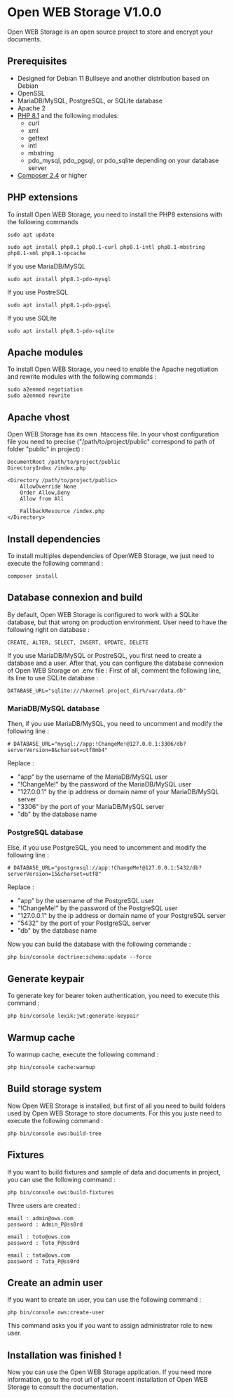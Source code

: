 # Open WEB Storage V1.0.0
Open WEB Storage is an open source project to store and encrypt your documents.

## Prerequisites
- Designed for Debian 11 Bullseye and another distribution based on Debian
- OpenSSL
- MariaDB/MySQL, PostgreSQL, or SQLite database
- Apache 2
- [PHP 8.1](https://github.com/ValentinCharbonneau/Open-WEB-Storage/tree/v1.0.0/readme/php81.md) and the following modules:
    - curl
    - xml
    - gettext
    - intl
    - mbstring
    - pdo_mysql, pdo_pgsql, or pdo_sqlite depending on your database server
- [Composer 2.4](https://github.com/ValentinCharbonneau/Open-WEB-Storage/tree/v1.0.0/readme/composer.md) or higher

## PHP extensions
To install Open WEB Storage, you need to install the PHP8 extensions with the following commands
```
sudo apt update
```
```
sudo apt install php8.1 php8.1-curl php8.1-intl php8.1-mbstring php8.1-xml php8.1-opcache
```
If you use MariaDB/MySQL
```
sudo apt install php8.1-pdo-mysql
```
If you use PostreSQL
```
sudo apt install php8.1-pdo-pgsql
```
If you use SQLite
```
sudo apt install php8.1-pdo-sqlite
```

## Apache modules
To install Open WEB Storage, you need to enable the Apache negotiation and rewrite modules with the following commands :
```
sudo a2enmod negotiation
sudo a2enmod rewrite
```

## Apache vhost
Open WEB Storage has its own .htaccess file.
In your vhost configuration file you need to precise ("/path/to/project/public" correspond to path of folder "public" in project) :
```
DocumentRoot /path/to/project/public
DirectoryIndex /index.php

<Directory /path/to/project/public>
    AllowOverride None
    Order Allow,Deny
    Allow from All

    FallbackResource /index.php
</Directory>
```

## Install dependencies
To install multiples dependencies of OpenWEB Storage, we just need to execute the following command :
```
composer install
```

## Database connexion and build
By default, Open WEB Storage is configured to work with a SQLite database, but that wrong on production environment.
User need to have the following right on database :
```
CREATE, ALTER, SELECT, INSERT, UPDATE, DELETE
```

If you use MariaDB/MySQL or PostreSQL, you first need to create a database and a user.
After that, you can configure the database connexion of Open WEB Storage on .env file :
First of all, comment the following line, its line to use SQLite database :
```
DATABASE_URL="sqlite:///%kernel.project_dir%/var/data.db"
```

### MariaDB/MySQL database
Then, if you use MariaDB/MySQL, you need to uncomment and modify the following line :
```
# DATABASE_URL="mysql://app:!ChangeMe!@127.0.0.1:3306/db?serverVersion=8&charset=utf8mb4"
```
Replace :
- "app" by the username of the MariaDB/MySQL user
- "!ChangeMe!" by the password of the MariaDB/MySQL user
- "127.0.0.1" by the ip address or domain name of your MariaDB/MySQL server
- "3306" by the port of your MariaDB/MySQL server
- "db" by the database name

### PostgreSQL database
Else, if you use PostgreSQL, you need to uncomment and modify the following line :
```
# DATABASE_URL="postgresql://app:!ChangeMe!@127.0.0.1:5432/db?serverVersion=15&charset=utf8"
```
Replace :
- "app" by the username of the PostgreSQL user
- "!ChangeMe!" by the password of the PostgreSQL user
- "127.0.0.1" by the ip address or domain name of your PostgreSQL server
- "5432" by the port of your PostgreSQL server
- "db" by the database name

Now you can build the database with the following commande :
```
php bin/console doctrine:schema:update --force
```

## Generate keypair
To generate key for bearer token authentication, you need to execute this command :
```
php bin/console lexik:jwt:generate-keypair
```

## Warmup cache
To warmup cache, execute the following command :
```
php bin/console cache:warmup
```

## Build storage system
Now Open WEB Storage is installed, but first of all you need to build folders used by Open WEB Storage to store documents.
For this you juste need to execute the following command :
```
php bin/console ows:build-tree
```

## Fixtures
If you want to build fixtures and sample of data and documents in project, you can use the following command :
```
php bin/console ows:build-fixtures
```

Three users are created :
```
email : admin@ows.com
password : Admin_P@ss0rd
```
```
email : toto@ows.com
password : Toto_P@ss0rd
```
```
email : tata@ows.com
password : Tata_P@ss0rd
```

## Create an admin user
If you want to create an user, you can use the following command :
```
php bin/console ows:create-user
```
This command asks you if you want to assign administrator role to new user.

## Installation was finished !
Now you can use the Open WEB Storage application. If you need more information, go to the root url of your recent installation of Open WEB Storage to consult the documentation.
